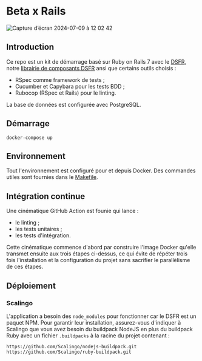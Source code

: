 # Beta x Rails

![Capture d’écran 2024-07-09 à 12 02 42](https://github.com/betagouv/rails-template/assets/107635/51592c9e-3f74-4384-9561-354c7085b16b)


## Introduction

Ce repo est un kit de démarrage basé sur Ruby on Rails 7 avec le
[DSFR](https://www.systeme-de-design.gouv.fr/), notre [librairie de
composants DSFR](https://github.com/betagouv/dsfr-view-components)
ansi que certains outils choisis :

* RSpec comme framework de tests ;
* Cucumber et Capybara pour les tests BDD ;
* Rubocop (RSpec et Rails) pour le linting.

La base de données est configurée avec PostgreSQL.

## Démarrage

```shell
docker-compose up
```

## Environnement

Tout l'environnement est configuré pour et depuis Docker. Des
commandes utiles sont fournies dans le [Makefile](./Makefile).

## Intégration continue

Une cinématique GitHub Action est founie qui lance :

- le linting ;
- les tests unitaires ;
- les tests d'intégration.

Cette cinématique commence d'abord par construire l'image Docker
qu'elle transmet ensuite aux trois étapes ci-dessus, ce qui évite de
répéter trois fois l'installation et la configuration du projet sans
sacrifier le parallèlisme de ces étapes.

## Déploiement

### Scalingo

L'application a besoin des `node_modules` pour fonctionner car le DSFR
est un paquet NPM. Pour garantir leur installation, assurez-vous
d'indiquer à Scalingo que vous avez besoin du buildpack NodeJS en plus
du buildpack Ruby avec un fichier `.buildpacks` à la racine du projet
contenant :

```
https://github.com/Scalingo/nodejs-buildpack.git
https://github.com/Scalingo/ruby-buildpack.git
```
